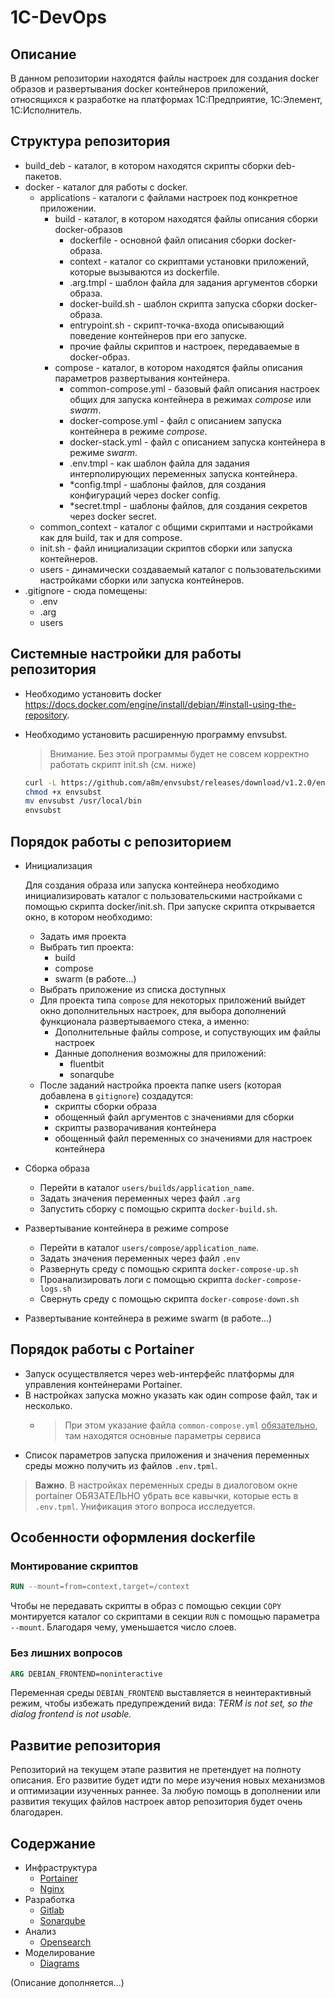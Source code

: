 # 1C-DevOps

## Описание

В данном репозитории находятся файлы настроек для создания docker образов и развертывания docker контейнеров приложений, относящихся к разработке на платформах 1С:Предприятие, 1С:Элемент, 1С:Исполнитель.

## Структура репозитория

- build_deb - каталог, в котором находятся скрипты сборки deb-пакетов.
- docker - каталог для работы с docker.
  - applications - каталоги с файлами настроек под конкретное приложении.
    - build - каталог, в котором находятся файлы описания сборки docker-образов
      - dockerfile - основной файл описания сборки docker-образа.
      - context - каталог со скриптами установки приложений, которые вызываются из dockerfile.
      - .arg.tmpl - шаблон файла для задания аргументов сборки образа.
      - docker-build.sh - шаблон скрипта запуска сборки docker-образа.
      - entrypoint.sh - скрипт-точка-входа описывающий поведение контейнеров при его запуске.
      - прочие файлы скриптов и настроек, передаваемые в docker-образ.
    - compose - каталог, в котором находятся файлы описания параметров развертывания контейнера.
      - common-compose.yml - базовый файл описания настроек общих для запуска контейнера в режимах *compose* или *swarm*.
      - docker-compose.yml - файл с описанием запуска контейнера в режиме *compose*.
      - docker-stack.yml - файл с описанием запуска контейнера в режиме *swarm*.
      - .env.tmpl - как шаблон файла для задания интерполирующих переменных запуска контейнера.
      - *config.tmpl - шаблоны файлов, для создания конфигураций через docker config.
      - *secret.tmpl - шаблоны файлов, для создания секретов через docker secret.
  - common_context - каталог с общими скриптами и настройками как для build, так и для compose.
  - init.sh - файл инициализации скриптов сборки или запуска контейнеров.
  - users - динамически создаваемый каталог с пользовательскими настройками сборки или запуска контейнеров.
- .gitignore - сюда помещены:
  - .env
  - .arg
  - users

## Системные настройки для работы репозитория

- Необходимо установить docker <https://docs.docker.com/engine/install/debian/#install-using-the-repository>.
- Необходимо установить расширенную программу envsubst.
  > Внимание. Без этой программы будет не совсем корректно работать скрипт init.sh (см. ниже)
  
  ```bash
  curl -L https://github.com/a8m/envsubst/releases/download/v1.2.0/envsubst-`uname -s`-`uname -m` -o envsubst
  chmod +x envsubst
  mv envsubst /usr/local/bin
  envsubst
  ```

## Порядок работы с репозиторием

- Инициализация

  Для создания образа или запуска контейнера необходимо инициализировать каталог с пользовательскими настройками с помощью скрипта docker/init.sh.
  При запуске скрипта открывается окно, в котором необходимо:

  - Задать имя проекта
  - Выбрать тип проекта:
    - build
    - compose
    - swarm (в работе...)
  - Выбрать приложение из списка доступных
  - Для проекта типа `compose` для некоторых приложений выйдет окно дополнительных настроек, для выбора дополнений функционала развертываемого стека, а именно:
    - Дополнительные файлы compose, и сопуствующих им файлы настроек
    - Данные дополнения возможны для приложений:
      - fluentbit
      - sonarqube
  - После заданий настройка проекта  папке users (которая добавлена в `gitignore`) создадутся:
    - скрипты сборки образа
    - обощенный файл аргументов с значениями для сборки
    - скрипты разворачивания контейнера
    - обощенный файл переменных со значениями для настроек контейнера

- Сборка образа
  - Перейти в каталог `users/builds/application_name`.
  - Задать значения переменных через файл `.arg`
  - Запустить сборку с помощью скрипта `docker-build.sh`.

- Развертывание контейнера в режиме compose
  - Перейти в каталог `users/compose/application_name`.
  - Задать значения переменных через файл `.env`
  - Развернуть среду с помощью скрипта `docker-compose-up.sh`
  - Проанализировать логи с помощью скрипта `docker-compose-logs.sh`
  - Свернуть среду с помощью скрипта `docker-compose-down.sh`

- Развертывание контейнера в режиме swarm
  (в работе...)

## Порядок работы с Portainer

- Запуск осуществляется через web-интерфейс платформы для управления контейнерами Portainer.
- В настройках запуска можно указать как один compose файл, так и несколько.
  - > При этом указание файла `common-compose.yml` <u>обязательно</u>, там находятся основные параметры сервиса
- Список параметров запуска приложения и значения переменных среды можно получить из файлов `.env.tpml`.

> **Важно**. В настройках переменных среды в диалоговом окне portainer ОБЯЗАТЕЛЬНО убрать все кавычки, которые есть в `.env.tpml`. Унификация этого вопроса исследуется.

## Особенности оформления dockerfile

### Монтирование скриптов

```dockerfile
RUN --mount=from=context,target=/context
```

Чтобы не передавать скрипты в образ с помощью секции `COPY` монтируется каталог со скриптами в секции `RUN` с помощью параметра `--mount`. Благодаря чему, уменьшается число слоев.

### Без лишних вопросов

```dockerfile
ARG DEBIAN_FRONTEND=noninteractive
```

Переменная среды `DEBIAN_FRONTEND` выставляется в неинтерактивный режим, чтобы избежать предупреждений вида:
*TERM is not set, so the dialog frontend is not usable.*

## Развитие репозитория

Репозиторий на текущем этапе развития не претендует на полноту описания. Его развитие будет идти по мере изучения новых механизмов и оптимизации изученных раннее. За любую помощь в дополнении или развития текущих файлов настроек автор репозитория будет очень благодарен.

## Содержание

- Инфраструктура
  - [Portainer](docker/portainer/README.md)
  - [Nginx](docker/nginx/README.md)
- Разработка
  - [Gitlab](docker/gitlab-ce/README.md)
  - [Sonarqube](docker/sonarqube/README.md)
- Анализ
  - [Opensearch](docker/opensearch/README.md)
- Моделирование
  - [Diagrams](docker/diagrams/README.md)

(Описание дополняется...)
